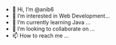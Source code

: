 - 👋 Hi, I’m @anib6
- 👀 I’m interested in Web Development...
- 🌱 I’m currently learning Java ...
- 💞️ I’m looking to collaborate on ...
- 📫 How to reach me ...

<!---
anib6/anib6 is a ✨ special ✨ repository because its `README.md` (this file) appears on your GitHub profile.
You can click the Preview link to take a look at your changes.
--->
